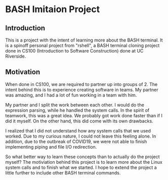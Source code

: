 # BASH Imitaion Project
## Introduction
This is a project with the intent of learning more about the BASH terminal. It is a spinoff personal project from "rshell", a BASH terminal cloning project done in CS100 (Introduction to Software Construction) done at UC Riverside.  

## Motivation
When done in CS100, we are required to partner up into groups of 2. The intent behind this is to experience creating software in teams. My partner was amazing, and I had a lot of fun working in a team with him.

My partner and I split the work between each other. I would do the expression parsing, while he handled the system calls. In the spirit of teamwork, this was a great idea. We probably got work done faster than if I did it myself. On the other hand, this did come with its own drawbacks.

I realized that I did not understand how any system calls that we used worked. Due to my curious nature, I could not leave this feeling alone. In addition, due to the outbreak of COVID19, we were not able to finish implementing piping and file I/O redirection. 

So what better way to learn these concepts than to actually do the project myself? The motiviation behind this project is to learn more about the Linux system calls and to finish what we started. I hope to extend the project a little further to include other BASH terminal commands.


